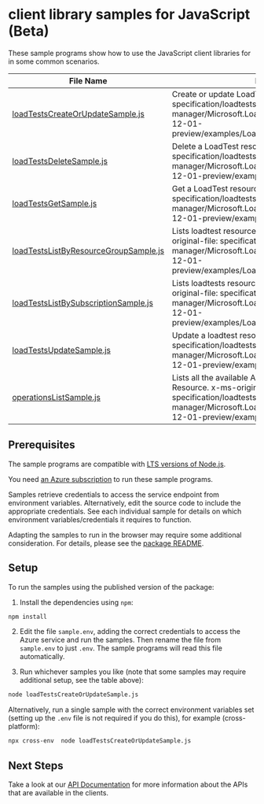 # client library samples for JavaScript (Beta)

These sample programs show how to use the JavaScript client libraries for in some common scenarios.

| **File Name**                                                               | **Description**                                                                                                                                                                                                      |
| --------------------------------------------------------------------------- | -------------------------------------------------------------------------------------------------------------------------------------------------------------------------------------------------------------------- |
| [loadTestsCreateOrUpdateSample.js][loadtestscreateorupdatesample]           | Create or update LoadTest resource. x-ms-original-file: specification/loadtestservice/resource-manager/Microsoft.LoadTestService/preview/2021-12-01-preview/examples/LoadTests_CreateOrUpdate.json                   |
| [loadTestsDeleteSample.js][loadtestsdeletesample]                           | Delete a LoadTest resource. x-ms-original-file: specification/loadtestservice/resource-manager/Microsoft.LoadTestService/preview/2021-12-01-preview/examples/LoadTests_Delete.json                                   |
| [loadTestsGetSample.js][loadtestsgetsample]                                 | Get a LoadTest resource. x-ms-original-file: specification/loadtestservice/resource-manager/Microsoft.LoadTestService/preview/2021-12-01-preview/examples/LoadTests_Get.json                                         |
| [loadTestsListByResourceGroupSample.js][loadtestslistbyresourcegroupsample] | Lists loadtest resources in a resource group. x-ms-original-file: specification/loadtestservice/resource-manager/Microsoft.LoadTestService/preview/2021-12-01-preview/examples/LoadTests_ListByResourceGroup.json    |
| [loadTestsListBySubscriptionSample.js][loadtestslistbysubscriptionsample]   | Lists loadtests resources in a subscription. x-ms-original-file: specification/loadtestservice/resource-manager/Microsoft.LoadTestService/preview/2021-12-01-preview/examples/LoadTests_ListBySubscription.json      |
| [loadTestsUpdateSample.js][loadtestsupdatesample]                           | Update a loadtest resource. x-ms-original-file: specification/loadtestservice/resource-manager/Microsoft.LoadTestService/preview/2021-12-01-preview/examples/LoadTests_Update.json                                   |
| [operationsListSample.js][operationslistsample]                             | Lists all the available API operations for Load Test Resource. x-ms-original-file: specification/loadtestservice/resource-manager/Microsoft.LoadTestService/preview/2021-12-01-preview/examples/Operations_List.json |

## Prerequisites

The sample programs are compatible with [LTS versions of Node.js](https://github.com/nodejs/release#release-schedule).

You need [an Azure subscription][freesub] to run these sample programs.

Samples retrieve credentials to access the service endpoint from environment variables. Alternatively, edit the source code to include the appropriate credentials. See each individual sample for details on which environment variables/credentials it requires to function.

Adapting the samples to run in the browser may require some additional consideration. For details, please see the [package README][package].

## Setup

To run the samples using the published version of the package:

1. Install the dependencies using `npm`:

```bash
npm install
```

2. Edit the file `sample.env`, adding the correct credentials to access the Azure service and run the samples. Then rename the file from `sample.env` to just `.env`. The sample programs will read this file automatically.

3. Run whichever samples you like (note that some samples may require additional setup, see the table above):

```bash
node loadTestsCreateOrUpdateSample.js
```

Alternatively, run a single sample with the correct environment variables set (setting up the `.env` file is not required if you do this), for example (cross-platform):

```bash
npx cross-env  node loadTestsCreateOrUpdateSample.js
```

## Next Steps

Take a look at our [API Documentation][apiref] for more information about the APIs that are available in the clients.

[loadtestscreateorupdatesample]: https://github.com/Azure/azure-sdk-for-js/blob/main/sdk/loadtestservice/arm-loadtestservice/samples/v1-beta/javascript/loadTestsCreateOrUpdateSample.js
[loadtestsdeletesample]: https://github.com/Azure/azure-sdk-for-js/blob/main/sdk/loadtestservice/arm-loadtestservice/samples/v1-beta/javascript/loadTestsDeleteSample.js
[loadtestsgetsample]: https://github.com/Azure/azure-sdk-for-js/blob/main/sdk/loadtestservice/arm-loadtestservice/samples/v1-beta/javascript/loadTestsGetSample.js
[loadtestslistbyresourcegroupsample]: https://github.com/Azure/azure-sdk-for-js/blob/main/sdk/loadtestservice/arm-loadtestservice/samples/v1-beta/javascript/loadTestsListByResourceGroupSample.js
[loadtestslistbysubscriptionsample]: https://github.com/Azure/azure-sdk-for-js/blob/main/sdk/loadtestservice/arm-loadtestservice/samples/v1-beta/javascript/loadTestsListBySubscriptionSample.js
[loadtestsupdatesample]: https://github.com/Azure/azure-sdk-for-js/blob/main/sdk/loadtestservice/arm-loadtestservice/samples/v1-beta/javascript/loadTestsUpdateSample.js
[operationslistsample]: https://github.com/Azure/azure-sdk-for-js/blob/main/sdk/loadtestservice/arm-loadtestservice/samples/v1-beta/javascript/operationsListSample.js
[apiref]: https://docs.microsoft.com/javascript/api/@azure/arm-loadtestservice?view=azure-node-preview
[freesub]: https://azure.microsoft.com/free/
[package]: https://github.com/Azure/azure-sdk-for-js/tree/main/sdk/loadtestservice/arm-loadtestservice/README.md
